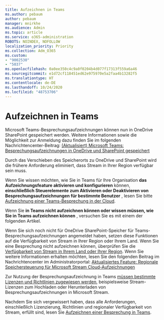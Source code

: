 ```yaml
---
title: Aufzeichnen in Teams
ms.author: pebaum
author: pebaum
manager: mnirkhe
ms.audience: Admin
ms.topic: article
ms.service: o365-administration
ROBOTS: NOINDEX, NOFOLLOW
localization_priority: Priority
ms.collection: Adm_O365
ms.custom:
- "9002530"
- "5037"
ms.openlocfilehash: 0a0ee350c4c9a0f0204b4d077f17313f559a6a46
ms.sourcegitcommit: e1d72cf118451ed62e975970e5a2faa4b13282f5
ms.translationtype: HT
ms.contentlocale: de-DE
ms.lasthandoff: 10/24/2020
ms.locfileid: "48753706"
---
```

# <a name="recording-in-teams"></a>Aufzeichnen in Teams

Microsoft Teams-Besprechungsaufzeichnungen können nun in OneDrive SharePoint gespeichert werden. Weitere Informationen sowie die Möglichkeit zur Anmeldung dazu finden Sie im folgenden Nachrichtencenter-Beitrag: [(Aktualisiert) Microsoft Teams: Besprechungsaufzeichnungen in OneDrive und SharePoint gespeichert](https://portal.microsoft.com/Adminportal/Home?ref=MessageCenter&id=MC222640)

Durch das Verschieben des Speicherorts zu OneDrive und SharePoint wird die frühere Anforderung eliminiert, dass Stream in Ihrer Region verfügbar sein muss.

Wenn Sie wissen möchten, wie Sie in Teams für Ihre Organisation **das Aufzeichnungsfeature aktivieren und konfigurieren** können, **einschließlich Steuerelemente zum Aktivieren oder Deaktivieren von Besprechungsaufzeichnungen für bestimmte Benutzer** , lesen Sie bitte [Aufzeichnung einer Teams-Besprechung in der Cloud](https://docs.microsoft.com/microsoftteams/cloud-recording).

Wenn Sie **in Teams nicht aufzeichnen können oder wissen müssen, wie Sie in Teams aufzeichnen können** , versuchen Sie es mit einem der folgenden Artikel.

Wenn Sie sich noch nicht für OneDrive SharePoint-Speicher für Teams-Besprechungsaufzeichnungen angemeldet haben, setzen diese Funktionen auf die Verfügbarkeit von Stream in Ihrer Region oder Ihrem Land. Wenn Sie eine Besprechung nicht aufzeichnen können, überprüfen Sie die [Verfügbarkeit von Stream in Ihrem Land oder Ihrer Region](https://docs.microsoft.com/stream/faq#which-regions-does-microsoft-stream-host-my-data-in). Wenn Sie weitere Informationen erhalten möchten, lesen Sie den folgenden Beitrag im Nachrichtencenter im Administratorportal: [Aktualisiertes Feature: Regionale Speichersteuerung für Microsoft Stream Cloud-Aufzeichnungen](https://admin.microsoft.com/AdminPortal/Home#/MessageCenter?id=MC214327)

Zur Nutzung der Besprechungsaufzeichnung in Teams [müssen bestimmte Lizenzen und Richtlinien zugewiesen werden](https://docs.microsoft.com/microsoftteams/cloud-recording#prerequisites-for-teams-cloud-meeting-recording), beispielsweise Stream-Lizenzen zum Hochladen oder Herunterladen von Besprechungsaufzeichnungen in Microsoft Stream.

Nachdem Sie sich vergewissert haben, dass alle Anforderungen, einschließlich Lizenzierung, Richtlinien und regionaler Verfügbarkeit von Stream, erfüllt sind, lesen Sie [Aufzeichnen einer Besprechung in Teams](https://support.office.com/article/34dfbe7f-b07d-4a27-b4c6-de62f1348c24).
